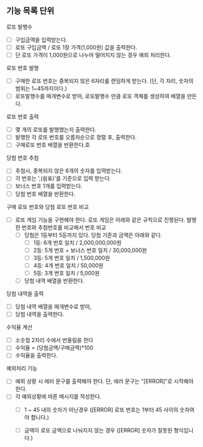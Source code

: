 ## 기능 목록 단위

로또 발행수
- [ ] 구입금액을 입력받는다.
- [ ] 로또 구입금액 / 로또 1장 가격(1,000원) 값을 출력한다.
- [ ] 단 로또 가격이 1,000원으로 나누어 떨어지지 않는 경우 예외 처리한다.

로또 번호 발행
- [ ] 구매한 로또 번호는 중복되지 않은 6자리를 랜덤하게 받는다. (단, 각 자리, 숫자의 범위는 1~45까지이다.)
- [ ] 로또발행수를 매개변수로 받아, 로또발행수 만큼 로또 객체를 생성하여 배열을 만든다.

로또 번호 출력
- [ ] 몇 개의 로또를 발행했는지 출력한다.
- [ ] 발행한 각 로또 번호를 오름차순으로 정렬 후, 출력한다.
- [ ] 구매로또 번호 배열을 반환한다.호

당첨 번호 추첨
- [ ] 추첨시, 중복되지 않은 6개의 숫자를 입력받는다.
- [ ] 각 번호는 ',(쉼표)'를 기준으로 입력 받는다.
- [ ] 보너스 번호 1개를 입력받는다.
- [ ] 당첨 번호 배열을 반환한다.

구매 로또 번호와 당첨 로또 번호 비교
- [ ] 로또 게임 기능을 구현해야 한다. 로또 게임은 아래와 같은 규칙으로 진행된다.
  발행한 번호와 추첨번호를 비교해서 번호 비교
  - [ ] 당첨은 1등부터 5등까지 있다. 당첨 기준과 금액은 아래와 같다.
    - [ ] 1등: 6개 번호 일치 / 2,000,000,000원
    - [ ] 2등: 5개 번호 + 보너스 번호 일치 / 30,000,000원
    - [ ] 3등: 5개 번호 일치 / 1,500,000원
    - [ ] 4등: 4개 번호 일치 / 50,000원
    - [ ] 5등: 3개 번호 일치 / 5,000원
  - [ ] 당첨 내역 배열을 반환한다.

당첨 내역을 출력
 - [ ] 당첨 내역 배열을 매개변수로 받아, 
 - [ ] 당첨 내역을 출력한다.

수익율 계산
- [ ] 소숫점 2자리 수에서 반올림을 한다
- [ ] 수익율 = (당첨금액/구매금액)*100
- [ ] 수익율을 출력한다.

예외처리 기능
- [ ] 예외 상황 시 에러 문구를 출력해야 한다. 단, 에러 문구는 "[ERROR]"로 시작해야 한다.
- [ ] 각 예외상황에 따른 메시지를 작성한다.
  - [ ] 1 ~ 45 내의 숫자가 아닌경우 ([ERROR] 로또 번호는 1부터 45 사이의 숫자여야 합니다.)
  - [ ] 금액이 로또 금액으로 나눠지지 않는 경우 ([ERROR] 숫자가 잘못된 형식입니다.)

